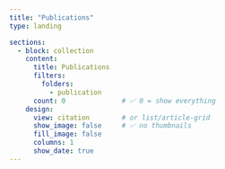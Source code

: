 ```yaml
---
title: "Publications"
type: landing

sections:
  - block: collection
    content:
      title: Publications
      filters:
        folders:
          - publication
      count: 0              # ✅ 0 = show everything
    design:
      view: citation        # or list/article-grid
      show_image: false     # ✅ no thumbnails
      fill_image: false
      columns: 1
      show_date: true
---
```

